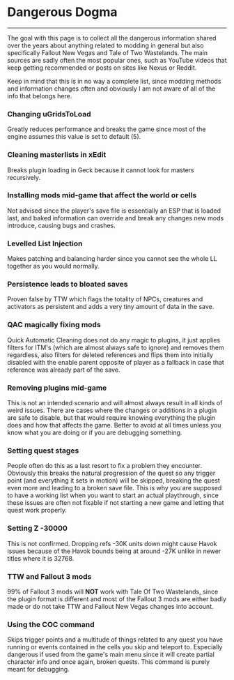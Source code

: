 ﻿# Dangerous Dogma

---

The goal with this page is to collect all the dangerous information shared over the years about anything related to modding in general but also specifically Fallout New Vegas and Tale of Two Wastelands. The main sources are sadly often the most popular ones, such as YouTube videos that keep getting recommended or posts on sites like Nexus or Reddit.

Keep in mind that this is in no way a complete list, since modding methods and information changes often and obviously I am not aware of all of the info that belongs here.

### Changing uGridsToLoad

Greatly reduces performance and breaks the game since most of the engine assumes this value is set to default (5).

### Cleaning masterlists in xEdit

Breaks plugin loading in Geck because it cannot look for masters recursively.

### Installing mods mid-game that affect the world or cells

Not advised since the player's save file is essentially an ESP that is loaded last, and baked information can override and break any changes new mods introduce, causing bugs and crashes.

### Levelled List Injection

Makes patching and balancing harder since you cannot see the whole LL together as you would normally.

### Persistence leads to bloated saves

Proven false by TTW which flags the totality of NPCs, creatures and activators as persistent and adds a very tiny amount of data in the save.

### QAC magically fixing mods

Quick Automatic Cleaning does not do any magic to plugins, it just applies filters for ITM's (which are almost always safe to ignore) and removes them regardless, also filters for deleted references and flips them into initially disabled with the enable parent opposite of player as a fallback in case that reference was already part of the save.

### Removing plugins mid-game

This is not an intended scenario and will almost always result in all kinds of weird issues. There are cases where the changes or additions in a plugin are safe to disable, but that would require knowing everything the plugin does and how that affects the game. Better to avoid at all times unless you know what you are doing or if you are debugging something.

### Setting quest stages

People often do this as a last resort to fix a problem they encounter. Obviously this breaks the natural progression of the quest so any trigger point (and everything it sets in motion) will be skipped, breaking the quest even more and leading to a broken save file. This is why you are supposed to have a working list when you want to start an actual playthrough, since these issues are often not fixable if not starting a new game and letting that quest work properly.

### Setting Z -30000

This is not confirmed. Dropping refs -30K units down might cause Havok issues because of the Havok bounds being at around -27K unlike in newer titles where it is 32768.

### TTW and Fallout 3 mods

99% of Fallout 3 mods will **NOT** work with Tale Of Two Wastelands, since the plugin format is different and most of the Fallout 3 mods are either badly made or do not take TTW and Fallout New Vegas changes into account.

### Using the COC command

Skips trigger points and a multitude of things related to any quest you have running or events contained in the cells you skip and teleport to. Especially dangerous if used from the game's main menu since it will create partial character info and once again, broken quests. This command is purely meant for debugging.
